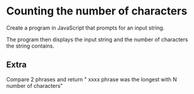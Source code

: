 # Counting the number of characters

Create a program in JavaScript that prompts for an input string.

The program then displays the input string and the number of characters the string contains.

## Extra

Compare 2 phrases and return " xxxx phrase was the longest with N number of characters"

